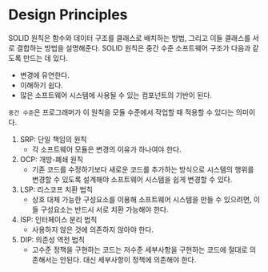 # Design Principles

SOLID 원칙은 함수와 데이터 구조를 클래스로 배치하는 방법, 그리고 이들 클래스를 서로 결합하는 방법을 설명해준다. SOLID 원칙은 중간 수준 소프트웨어 구조가 다음과 같도록 만드는 데 있다.

* 변경에 유연한다.
* 이해하기 쉽다.
* 많은 소프트웨어 시스템에 사용될 수 있는 컴포넌트의 기반이 된다.

`중간 수준`은 프로그래머가 이 원칙을 모듈 수준에서 작업할 때 적용할 수 있다는 의미이다.

1. SRP: 단일 책임의 원칙
    * 각 소프트웨어 모듈은 변경의 이유가 하나여야 한다.
2. OCP: 개방-폐쇄 원칙
    * 기존 코드를 수정하기보다 새로운 코드를 추가하는 방식으로 시스템의 행위를 변경할 수 있도록 설계해야 소프트웨어 시스템을 쉽게 변경할 수 있다.
3. LSP: 리스코프 치환 법칙
    * 상호 대체 가능한 구성요소를 이용해 소프트웨어 시스템을 만들 수 있으려면, 이들 구성요소는 반드시 서로 치환 가능해야 한다.
4. ISP: 인터페이스 분리 법칙
    * 사용하지 않은 것에 의존하지 않아야 한다.
5. DIP: 의존성 역전 법칙
    * 고수준 정책을 구현하는 코드는 저수준 세부사항을 구현하는 코드에 절대로 의존해서는 안된다. 대신 세부사항이 정책에 의존해야 한다.
